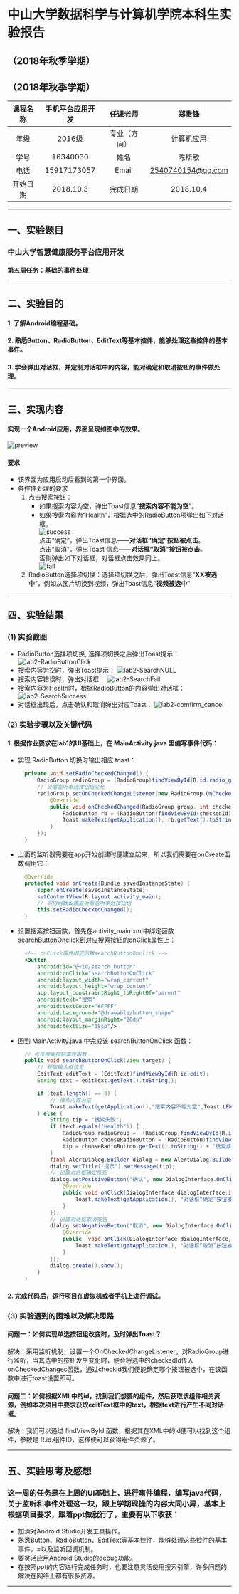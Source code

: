 # 中山大学数据科学与计算机学院本科生实验报告

## （2018年秋季学期）

## （2018年秋季学期）
| 课程名称 | 手机平台应用开发 | 任课老师 | 郑贵锋 |
| :------------: | :-------------: | :------------: | :-------------: |
| 年级 | 2016级  | 专业（方向） |  计算机应用 |
| 学号 | 16340030 | 姓名 | 陈斯敏 |
| 电话 | 15917173057 | Email | 2540740154@qq.com |
| 开始日期 | 2018.10.3 | 完成日期 | 2018.10.4

---

## 一、实验题目

### **中山大学智慧健康服务平台应用开发**

#### 第五周任务：**基础的事件处理**

---

## 二、实验目的

#### 1. 了解Android编程基础。
#### 2. 熟悉Button、RadioButton、EditText等基本控件，能够处理这些控件的基本事件。
#### 3. 学会弹出对话框，并定制对话框中的内容，能对确定和取消按钮的事件做处理。

---


## 三、实现内容

#### 实现一个Android应用，界面呈现如图中的效果。  

![preview](https://gitee.com/code_sysu/PersonalProject1/raw/master/manual/images/preview.jpg)  
#### 要求  
* 该界面为应用启动后看到的第一个界面。  
* 各控件处理的要求
   1. 点击搜索按钮：
      * 如果搜索内容为空，弹出Toast信息“**搜索内容不能为空**”。
      * 如果搜索内容为“Health”，根据选中的RadioButton项弹出如下对话框。  
![success](https://gitee.com/code_sysu/PersonalProject1/raw/master/manual/images/success.jpg)  
        点击“确定”，弹出Toast信息——**对话框“确定”按钮被点击**。  
        点击“取消”，弹出Toast 信息——**对话框“取消”按钮被点击**。  
        否则弹出如下对话框，对话框点击效果同上。  
![fail](https://gitee.com/code_sysu/PersonalProject1/raw/master/manual/images/fail.jpg)  
   2. RadioButton选择项切换：选择项切换之后，弹出Toast信息“**XX被选中**”，例如从图片切换到视频，弹出Toast信息“**视频被选中**”  

---

## 四、实验结果

### (1) 实验截图
* RadioButton选择项切换, 选择项切换之后弹出Toast提示：
![lab2-RadioButtonClick](https://gitee.com/chensm9/PersonalProject1/raw/master/report/Wednesday/16340030ChenSiMin/report-image/lab2-RadioButtonClick.png)
* 搜索内容为空时，弹出Toast提示：
![lab2-SearchNULL](https://gitee.com/chensm9/PersonalProject1/raw/master/report/Wednesday/16340030ChenSiMin/report-image/lab2-SearchNULL.png)
* 搜索内容错误时，弹出对话框：
![lab2-SearchFail](https://gitee.com/chensm9/PersonalProject1/raw/master/report/Wednesday/16340030ChenSiMin/report-image/lab2-SearchFail.png)
* 搜索内容为Health时，根据RadioButton的内容弹出对话框：
![lab2-SearchSuccess](https://gitee.com/chensm9/PersonalProject1/raw/master/report/Wednesday/16340030ChenSiMin/report-image/lab2-SearchSuccess.png)
* 对话框出现后，点击确认和取消弹出对应Toast：
![lab2-comfirm_cancel](https://gitee.com/chensm9/PersonalProject1/raw/master/report/Wednesday/16340030ChenSiMin/report-image/lab2-comfirm_cancel.png)

### (2) 实验步骤以及关键代码
#### 1. 根据作业要求在lab1的UI基础上，在 MainActivity.java 里编写事件代码：
* 实现 RadioButton 切换时输出相应 toast：
  ```java
    private void setRadioCheckedChanged() {
        RadioGroup radioGroup = (RadioGroup)findViewById(R.id.radio_group);
        // 设置监听单选按钮组变化
        radioGroup.setOnCheckedChangeListener(new RadioGroup.OnCheckedChangeListener() {
            @Override
            public void onCheckedChanged(RadioGroup group, int checkedId) {
                RadioButton rb = (RadioButton)findViewById(checkedId);
                Toast.makeText(getApplication(), rb.getText().toString()+"被选中", Toast.LENGTH_SHORT).show();
            }
        });
    }
  ````
* 上面的监听器需要在app开始创建时便建立起来，所以我们需要在onCreate函数调用它：
  ````java
    @Override
    protected void onCreate(Bundle savedInstanceState) {
        super.onCreate(savedInstanceState);
        setContentView(R.layout.activity_main);
        // 调用函数设置监听器监听单选按钮组
        this.setRadioCheckedChanged();
    }
  ````
* 设置搜索按钮函数，首先在activity_main.xml中绑定函数searchButtonOnclick到对应搜索按钮的onClick属性上：
  ````xml
    <!-- onCLick属性绑定函数searchButtonOnclick -->
    <Button
        android:id="@+id/search_button"
        android:onClick="searchButtonOnClick"
        android:layout_width="wrap_content"
        android:layout_height="wrap_content"
        app:layout_constraintRight_toRightOf="parent"
        android:text="搜索"
        android:textColor="#FFFF"
        android:background="@drawable/button_shape"
        android:layout_marginRight="20dp"
        android:textSize="18sp"/>
  ````
* 回到 MainActivity.java 中完成该 searchButtonOnClick 函数：
  ````java
    // 点击搜索按钮事件函数
    public void searchButtonOnClick(View target) {
        // 获取输入框信息
        EditText editText = (EditText)findViewById(R.id.edit);
        String text = editText.getText().toString();

        if (text.length() == 0) {
            // 搜索内容为空
            Toast.makeText(getApplication(),"搜索内容不能为空",Toast.LENGTH_SHORT).show();
        } else {
            String tip = "搜索失败";
            if (text.equals("Health")) {
                RadioGroup radioGroup =  (RadioGroup)findViewById(R.id.radio_group);
                RadioButton chooseRadioButton = (RadioButton)findViewById(radioGroup.getCheckedRadioButtonId());
                tip = chooseRadioButton.getText().toString() + "搜索成功";
            }
            final AlertDialog.Builder dialog = new AlertDialog.Builder(this);
            dialog.setTitle("提示").setMessage(tip);
            // 设置对话框确定按钮
            dialog.setPositiveButton("确认", new DialogInterface.OnClickListener(){
                @Override
                public void onClick(DialogInterface dialogInterface,int i) {
                    Toast.makeText(getApplication(), "对话框“确定”按钮被点击", Toast.LENGTH_SHORT).show();
                }
            });
            // 设置对话框取消按钮
            dialog.setNegativeButton("取消", new DialogInterface.OnClickListener(){
                @Override
                public  void onClick(DialogInterface dialogInterface,int i){
                    Toast.makeText(getApplication(), "对话框“取消”按钮被点击", Toast.LENGTH_SHORT).show();
                }
            });
            dialog.create().show();
        }
    }
  ````
#### 2. 完成代码后，运行项目在虚拟机或者手机上进行调试。

### (3) 实验遇到的困难以及解决思路
#### 问题一：如何实现单选按钮组改变时，及时弹出Toast？
解决：采用监听机制，设置一个OnCheckedChangeListener，对RadioGroup进行监听，当其选中的按钮发生变化时，便会将选中的checkedId传入onCheckedChanges函数，通过checkId我们便能确定哪个按钮被选中，在该函数中进行toast设置即可。

#### 问题二：如何根据XML中的id，找到我们想要的组件，然后获取该组件相关资源，例如本次项目中要求获取editText框中的text，根据text进行产生不同对话框。
解决：我们可以通过 findViewById 函数，根据其在XML中的id便可以找到这个组件，参数是 R.id.组件ID，这样便可以获得组件资源了。
  
---

## 五、实验思考及感想

### 这一周的任务是在上周的UI基础上，进行事件编程，编写java代码，关于监听和事件处理这一块，跟上学期现操的内容大同小异，基本上根据项目要求，跟着ppt做就行了，主要有以下收获：
* 加深对Android Studio开发工具操作。
* 熟悉Button、RadioButton、EditText等基本控件，能够处理这些控件的基本事件，=以及监听回调机制。
* 要灵活应用Android Studio的debug功能。
* 在按照ppt的内容进行完成任务时，也要注意灵活使用搜索引擎，许多问题的解决在网络上都有很多资源。

---
